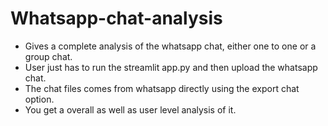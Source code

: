 # Whatsapp-chat-analysis
- Gives a complete analysis of the whatsapp chat, either one to one or a group chat.
- User just has to run the streamlit app.py and then upload the whatsapp chat.
- The chat files comes from whatsapp directly using the export chat option.
- You get a overall as well as user level analysis of it.
